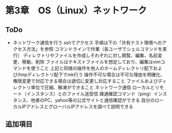 # 第3章　OS（Linux）ネットワーク
ToDo
--
- ネットワーク通信を行う
sshでアクセス
手順は下の「共有テスト環境へのアクセス方法」を参照
コマンドラインで作業（各ユーザでシェルコマンドを実行）
ディレクトリやファイルを作成しそれぞれに対し閲覧、編集、名前変更、移動、削除
ファイルはテキストファイルを想定しており、編集はvimコマンドを使うこと
上記と同様の操作を他人のホームディレクトリ配下および/tmpディレクトリ配下でmk行う
操作不可な場合は不可な理由を明確化、権限変更で対応できる場合は適切に変更し対応すること
ファイルおよびディレクトリ単位で圧縮、解凍ができること
ネットワーク通信
ローカルとリモート（インスタンス）とのファイル送受信
疎通確認コマンド（ping）インスタンス、他者のPC、yahoo等の公式サイトと通信確認ができる
自分のローカルIPアドレスとグローバルIPアドレスを調べて説明できる



追加項目
--
